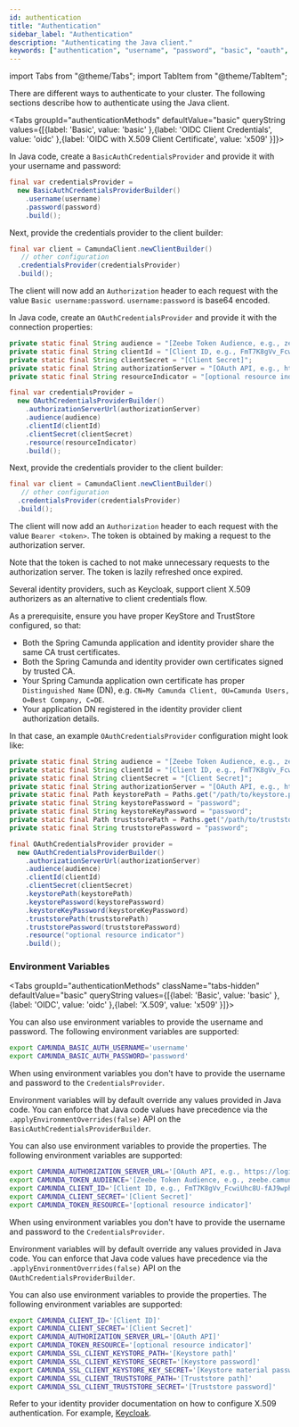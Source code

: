 ```yaml
---
id: authentication
title: "Authentication"
sidebar_label: "Authentication"
description: "Authenticating the Java client."
keywords: ["authentication", "username", "password", "basic", "oauth", "x509"]
---
```


import Tabs from "@theme/Tabs";
import TabItem from "@theme/TabItem";

There are different ways to authenticate to your cluster. The following sections describe how to authenticate using the Java client.

<Tabs groupId="authenticationMethods" defaultValue="basic" queryString values={[{label: 'Basic', value: 'basic' },{label: 'OIDC Client Credentials', value: 'oidc' },{label: 'OIDC with X.509 Client Certificate', value: 'x509' }]}>

<TabItem value="basic">

In Java code, create a `BasicAuthCredentialsProvider` and provide it with your username and password:

```java
final var credentialsProvider =
  new BasicAuthCredentialsProviderBuilder()
    .username(username)
    .password(password)
    .build();
```

Next, provide the credentials provider to the client builder:

```java
final var client = CamundaClient.newClientBuilder()
   // other configuration
  .credentialsProvider(credentialsProvider)
  .build();
```

The client will now add an `Authorization` header to each request with the value `Basic username:password`. `username:password`
is base64 encoded.

</TabItem>

<TabItem value="oidc">

In Java code, create an `OAuthCredentialsProvider` and provide it with the connection properties:

```java
private static final String audience = "[Zeebe Token Audience, e.g., zeebe.camunda.io]";
private static final String clientId = "[Client ID, e.g., FmT7K8gVv_FcwiUhc8U-fAJ9wph0Kn~P]";
private static final String clientSecret = "[Client Secret]";
private static final String authorizationServer = "[OAuth API, e.g., https://login.cloud.camunda.io/oauth/token]";
private static final String resourceIndicator = "[optional resource indicator]";

final var credentialsProvider =
  new OAuthCredentialsProviderBuilder()
    .authorizationServerUrl(authorizationServer)
    .audience(audience)
    .clientId(clientId)
    .clientSecret(clientSecret)
    .resource(resourceIndicator)
    .build();
```

Next, provide the credentials provider to the client builder:

```java
final var client = CamundaClient.newClientBuilder()
   // other configuration
  .credentialsProvider(credentialsProvider)
  .build();
```

The client will now add an `Authorization` header to each request with the value `Bearer <token>`. The token is obtained by making a request to the authorization server.

Note that the token is cached to not make unnecessary requests to the authorization server. The token is lazily refreshed once expired.

</TabItem>

<TabItem value="x509">

Several identity providers, such as Keycloak, support client X.509 authorizers as an alternative to client credentials flow.

As a prerequisite, ensure you have proper KeyStore and TrustStore configured, so that:

- Both the Spring Camunda application and identity provider share the same CA trust certificates.
- Both the Spring Camunda and identity provider own certificates signed by trusted CA.
- Your Spring Camunda application own certificate has proper `Distinguished Name` (DN), e.g.
  `CN=My Camunda Client, OU=Camunda Users, O=Best Company, C=DE`.
- Your application DN registered in the identity provider client authorization details.

In that case, an example `OAuthCredentialsProvider` configuration might look like:

```java
private static final String audience = "[Zeebe Token Audience, e.g., zeebe.camunda.io]";
private static final String clientId = "[Client ID, e.g., FmT7K8gVv_FcwiUhc8U-fAJ9wph0Kn~P]";
private static final String clientSecret = "[Client Secret]";
private static final String authorizationServer = "[OAuth API, e.g., https://login.cloud.camunda.io/oauth/token]";
private static final Path keystorePath = Paths.get("/path/to/keystore.p12");
private static final String keystorePassword = "password";
private static final String keystoreKeyPassword = "password";
private static final Path truststorePath = Paths.get("/path/to/truststore.jks");
private static final String truststorePassword = "password";

final OAuthCredentialsProvider provider =
  new OAuthCredentialsProviderBuilder()
    .authorizationServerUrl(authorizationServer)
    .audience(audience)
    .clientId(clientId)
    .clientSecret(clientSecret)
    .keystorePath(keystorePath)
    .keystorePassword(keystorePassword)
    .keystoreKeyPassword(keystoreKeyPassword)
    .truststorePath(truststorePath)
    .truststorePassword(truststorePassword)
    .resource("optional resource indicator")
    .build();
```

</TabItem>
</Tabs>

### Environment Variables

<Tabs groupId="authenticationMethods" className="tabs-hidden" defaultValue="basic" queryString values={[{label: 'Basic', value: 'basic' },{label: 'OIDC', value: 'oidc' },{label: 'X.509', value: 'x509' }]}>

<TabItem value="basic">
You can also use environment variables to provide the username and password. The following environment variables are supported:

```bash
export CAMUNDA_BASIC_AUTH_USERNAME='username'
export CAMUNDA_BASIC_AUTH_PASSWORD='password'
```

When using environment variables you don't have to provide the username and password to the `CredentialsProvider`.

Environment variables will by default override any values provided in Java code. You can enforce that Java code values have precedence via the `.applyEnvironmentOverrides(false)` API on the `BasicAuthCredentialsProviderBuilder`.
</TabItem>

<TabItem value="oidc">
You can also use environment variables to provide the properties. The following environment variables are supported:

```bash
export CAMUNDA_AUTHORIZATION_SERVER_URL='[OAuth API, e.g., https://login.cloud.camunda.io/oauth/token]'
export CAMUNDA_TOKEN_AUDIENCE='[Zeebe Token Audience, e.g., zeebe.camunda.io]'
export CAMUNDA_CLIENT_ID='[Client ID, e.g., FmT7K8gVv_FcwiUhc8U-fAJ9wph0Kn~P]'
export CAMUNDA_CLIENT_SECRET='[Client Secret]'
export CAMUNDA_TOKEN_RESOURCE='[optional resource indicator]'
```

When using environment variables you don't have to provide the username and password to the `CredentialsProvider`.

Environment variables will by default override any values provided in Java code. You can enforce that Java code values have precedence via the `.applyEnvironmentOverrides(false)` API on the `OAuthCredentialsProviderBuilder`.
</TabItem>

<TabItem value="x509">

You can also use environment variables to provide the properties. The following environment variables are supported:

```bash
export CAMUNDA_CLIENT_ID='[Client ID]'
export CAMUNDA_CLIENT_SECRET='[Client Secret]'
export CAMUNDA_AUTHORIZATION_SERVER_URL='[OAuth API]'
export CAMUNDA_TOKEN_RESOURCE='[optional resource indicator]'
export CAMUNDA_SSL_CLIENT_KEYSTORE_PATH='[Keystore path]'
export CAMUNDA_SSL_CLIENT_KEYSTORE_SECRET='[Keystore password]'
export CAMUNDA_SSL_CLIENT_KEYSTORE_KEY_SECRET='[Keystore material password]'
export CAMUNDA_SSL_CLIENT_TRUSTSTORE_PATH='[Truststore path]'
export CAMUNDA_SSL_CLIENT_TRUSTSTORE_SECRET='[Truststore password]'
```

Refer to your identity provider documentation on how to configure X.509 authentication. For example, [Keycloak](https://www.keycloak.org/server/mutual-tls).

</TabItem>
</Tabs>
